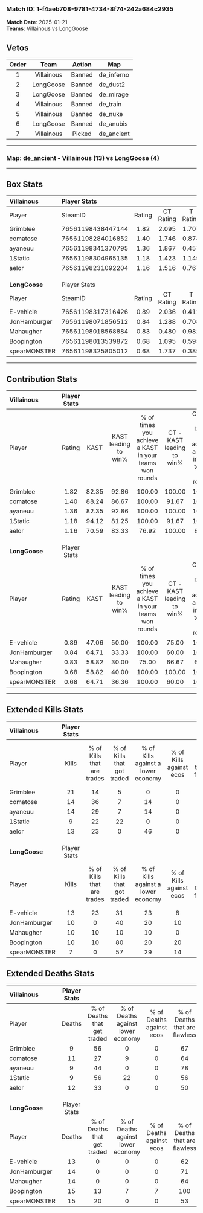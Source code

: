 ### Match ID: 1-f4aeb708-9781-4734-8f74-242a684c2935  
**Match Date**: 2025-01-21  
**Teams**: Villainous vs LongGoose  

## Vetos  

| Order | Team | Action | Map |
| :---: | :--: | :----: | --- |
| 1 | Villainous | Banned | de_inferno |
| 2 | LongGoose | Banned | de_dust2 |
| 3 | LongGoose | Banned | de_mirage |
| 4 | Villainous | Banned | de_train |
| 5 | Villainous | Banned | de_nuke |
| 6 | LongGoose | Banned | de_anubis |
| 7 | Villainous | Picked | de_ancient |

---  

### **Map**: de_ancient - Villainous (13) vs LongGoose (4)  
---  

## Box Stats  

| **Villainous** | Player Stats      |        |           |          |       |       |       |         |        |      |     |
| :- | :- | :-: | :-: | :-: | :-: | :-: | :-: | :-: | :-: | :-: | :-: |
| Player         | SteamID           | Rating | CT Rating | T Rating | KAST  |  ADR  | Kills | Assists | Deaths | K/D  | HS% |
| Grimblee       | 76561198438447144 |  1.82  |   2.095   |  1.707   | 82.35 | 110.1 |  21   |    4    |   9    | 2.33 | 66  |
| comatose       | 76561198284016852 |  1.40  |   1.746   |  0.874   | 88.24 | 91.9  |  14   |    5    |   11   | 1.27 | 50  |
| ayaneuu        | 76561198341370795 |  1.36  |   1.867   |  0.457   | 82.35 | 73.3  |  14   |    5    |   9    | 1.56 | 35  |
| 1Static        | 76561198304965135 |  1.18  |   1.423   |  1.149   | 94.12 | 69.7  |   9   |    6    |   9    | 1.00 | 55  |
| aelor          | 76561198231092204 |  1.16  |   1.516   |  0.767   | 70.59 | 81.4  |  13   |    6    |   12   | 1.08 | 23  |
|                |                   |        |           |          |       |       |       |         |        |      |     |
|                |                   |        |           |          |       |       |       |         |        |      |     |
|                |                   |        |           |          |       |       |       |         |        |      |     |
| **LongGoose**  | Player Stats      |        |           |          |       |       |       |         |        |      |     |
| Player         | SteamID           | Rating | CT Rating | T Rating | KAST  |  ADR  | Kills | Assists | Deaths | K/D  | HS% |
| E-vehicle      | 76561198317316426 |  0.89  |   2.036   |  0.412   | 47.06 | 72.2  |  13   |    0    |   13   | 1.00 | 76  |
| JonHamburger   | 76561198071856512 |  0.84  |   1.288   |  0.708   | 64.71 | 67.2  |  10   |    3    |   14   | 0.71 | 50  |
| Mahaugher      | 76561198018568884 |  0.83  |   0.480   |  0.982   | 58.82 | 76.0  |  10   |    5    |   14   | 0.71 | 50  |
| Boopington     | 76561198013539872 |  0.68  |   1.095   |  0.595   | 58.82 | 43.4  |  10   |    2    |   15   | 0.67 | 40  |
| spearMONSTER   | 76561198325805012 |  0.68  |   1.737   |  0.389   | 64.71 | 70.1  |   7   |    6    |   15   | 0.47 | 85  |
---  

## Contribution Stats  

| **Villainous** | Player Stats |       |                      |                                                        |                           |                                                             |                          |                                                            |
| :- | :-: | :-: | :-: | :-: | :-: | :-: | :-: | :-: |
| Player         |    Rating    | KAST  | KAST leading to win% | % of times you achieve a KAST in your teams won rounds | CT - KAST leading to win% | CT - % of times you achieve a KAST in your teams won rounds | T - KAST leading to win% | T - % of times you achieve a KAST in your teams won rounds |
| Grimblee       |     1.82     | 82.35 |        92.86         |                         100.00                         |          100.00           |                           100.00                            |          66.67           |                           100.00                           |
| comatose       |     1.40     | 88.24 |        86.67         |                         100.00                         |           91.67           |                           100.00                            |          66.67           |                           100.00                           |
| ayaneuu        |     1.36     | 82.35 |        92.86         |                         100.00                         |          100.00           |                           100.00                            |          66.67           |                           100.00                           |
| 1Static        |     1.18     | 94.12 |        81.25         |                         100.00                         |           91.67           |                           100.00                            |          50.00           |                           100.00                           |
| aelor          |     1.16     | 70.59 |        83.33         |                         76.92                          |          100.00           |                            81.82                            |          33.33           |                           50.00                            |
|                |              |       |                      |                                                        |                           |                                                             |                          |                                                            |
|                |              |       |                      |                                                        |                           |                                                             |                          |                                                            |
|                |              |       |                      |                                                        |                           |                                                             |                          |                                                            |
| **LongGoose**  | Player Stats |       |                      |                                                        |                           |                                                             |                          |                                                            |
| Player         |    Rating    | KAST  | KAST leading to win% | % of times you achieve a KAST in your teams won rounds | CT - KAST leading to win% | CT - % of times you achieve a KAST in your teams won rounds | T - KAST leading to win% | T - % of times you achieve a KAST in your teams won rounds |
| E-vehicle      |     0.89     | 47.06 |        50.00         |                         100.00                         |           75.00           |                           100.00                            |          25.00           |                           100.00                           |
| JonHamburger   |     0.84     | 64.71 |        33.33         |                         100.00                         |           60.00           |                           100.00                            |          14.29           |                           100.00                           |
| Mahaugher      |     0.83     | 58.82 |        30.00         |                         75.00                          |           66.67           |                            66.67                            |          14.29           |                           100.00                           |
| Boopington     |     0.68     | 58.82 |        40.00         |                         100.00                         |          100.00           |                           100.00                            |          14.29           |                           100.00                           |
| spearMONSTER   |     0.68     | 64.71 |        36.36         |                         100.00                         |           60.00           |                           100.00                            |          16.67           |                           100.00                           |
---  

## Extended Kills Stats  

| **Villainous** | Player Stats |                            |                            |                                    |                         |                              |                                 |                                       |                    |           |
| :- | :-: | :-: | :-: | :-: | :-: | :-: | :-: | :-: | :-: | :-: |
| Player         |    Kills     | % of Kills that are trades | % of Kills that got traded | % of Kills against a lower economy | % of Kills against ecos | % of Kills that are flawless | % of Kills that are close duels | % of Kills that are assisted by flash | Pistol Round Kills | AWP Kills |
| Grimblee       |      21      |             14             |             5              |                 0                  |            0            |              71              |                5                |                  10                   |         3          |     0     |
| comatose       |      14      |             36             |             7              |                 14                 |            0            |              71              |                7                |                   7                   |         3          |     0     |
| ayaneuu        |      14      |             29             |             7              |                 14                 |            0            |              71              |                0                |                   0                   |         0          |     9     |
| 1Static        |      9       |             22             |             22             |                 0                  |            0            |              78              |                0                |                  11                   |         0          |     0     |
| aelor          |      13      |             23             |             0              |                 46                 |            0            |              62              |                0                |                   8                   |         3          |     0     |
|                |              |                            |                            |                                    |                         |                              |                                 |                                       |                    |           |
|                |              |                            |                            |                                    |                         |                              |                                 |                                       |                    |           |
|                |              |                            |                            |                                    |                         |                              |                                 |                                       |                    |           |
| **LongGoose**  | Player Stats |                            |                            |                                    |                         |                              |                                 |                                       |                    |           |
| Player         |    Kills     | % of Kills that are trades | % of Kills that got traded | % of Kills against a lower economy | % of Kills against ecos | % of Kills that are flawless | % of Kills that are close duels | % of Kills that are assisted by flash | Pistol Round Kills | AWP Kills |
| E-vehicle      |      13      |             23             |             31             |                 23                 |            8            |              62              |                0                |                   8                   |         2          |     0     |
| JonHamburger   |      10      |             0              |             40             |                 20                 |           10            |              50              |                0                |                  10                   |         2          |     0     |
| Mahaugher      |      10      |             10             |             10             |                 10                 |            0            |              70              |                0                |                   0                   |         0          |     0     |
| Boopington     |      10      |             10             |             80             |                 20                 |           20            |              60              |               20                |                   0                   |         3          |     4     |
| spearMONSTER   |      7       |             0              |             57             |                 29                 |           14            |              57              |               14                |                   0                   |         1          |     0     |
## Extended Deaths Stats  

| **Villainous** | Player Stats |                             |                                   |                          |                               |                            |                           |               |
| :- | :-: | :-: | :-: | :-: | :-: | :-: | :-: | :-: |
| Player         |    Deaths    | % of Deaths that get traded | % of Deaths against lower economy | % of Deaths against ecos | % of Deaths that are flawless | % of Deaths that are close | % of Deaths while blinded | Deaths to AWP |
| Grimblee       |      9       |             56              |                 0                 |            0             |              67               |             11             |             0             |       2       |
| comatose       |      11      |             27              |                 9                 |            0             |              64               |             0              |             0             |       0       |
| ayaneuu        |      9       |             44              |                 0                 |            0             |              78               |             0              |             0             |       2       |
| 1Static        |      9       |             56              |                22                 |            0             |              56               |             11             |            22             |       0       |
| aelor          |      12      |             33              |                 0                 |            0             |              50               |             8              |             0             |       0       |
|                |              |                             |                                   |                          |                               |                            |                           |               |
|                |              |                             |                                   |                          |                               |                            |                           |               |
|                |              |                             |                                   |                          |                               |                            |                           |               |
| **LongGoose**  | Player Stats |                             |                                   |                          |                               |                            |                           |               |
| Player         |    Deaths    | % of Deaths that get traded | % of Deaths against lower economy | % of Deaths against ecos | % of Deaths that are flawless | % of Deaths that are close | % of Deaths while blinded | Deaths to AWP |
| E-vehicle      |      13      |              0              |                 0                 |            0             |              62               |             0              |            15             |       2       |
| JonHamburger   |      14      |              0              |                 0                 |            0             |              71               |             7              |             0             |       2       |
| Mahaugher      |      14      |              0              |                 0                 |            0             |              64               |             0              |            14             |       1       |
| Boopington     |      15      |             13              |                 7                 |            7             |              100              |             0              |             0             |       2       |
| spearMONSTER   |      15      |             20              |                 0                 |            0             |              53               |             7              |             7             |       2       |
